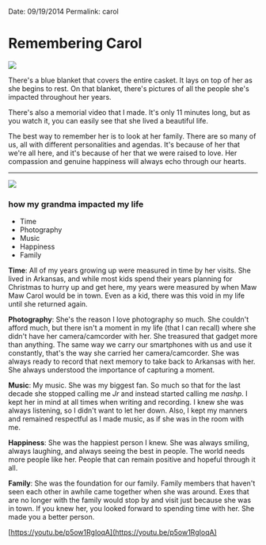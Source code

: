 Date: 09/19/2014
Permalink: carol

# Remembering Carol

![](https://i.imgur.com/qCmKqLh.jpg)

There's a blue blanket that covers the entire casket. It lays on top of her as she begins to rest. On that blanket, there's pictures of all the people she's impacted throughout her years. 

There's also a memorial video that I made. It's only 11 minutes long, but as you watch it, you can easily see that she lived a beautiful life. 

The best way to remember her is to look at her family. There are so many of us, all with different personalities and agendas. It's because of her that we're all here, and it's because of her that we were raised to love. Her compassion and genuine happiness will always echo through our hearts. 

---- 

![](https://i.imgur.com/5QoNadt.jpg)

### how my grandma impacted my life

- Time
- Photography
- Music
- Happiness
- Family

**Time**: All of my years growing up were measured in time by her visits. She lived in Arkansas, and while most kids spend their years planning for Christmas to hurry up and get here, my years were measured by when Maw Maw Carol would be in town. Even as a kid, there was this void in my life until she returned again.

**Photography**: She's the reason I love photography so much. She couldn't afford much, but there isn't a moment in my life (that I can recall) where she didn't have her camera/camcorder with her. She treasured that gadget more than anything. The same way we carry our smartphones with us and use it constantly, that's the way she carried her camera/camcorder. She was always ready to record that next memory to take back to Arkansas with her. She always understood the importance of capturing a moment.

**Music**: My music. She was my biggest fan. So much so that for the last decade she stopped calling me *Jr* and instead started calling me *nashp*. I kept her in mind at all times when writing and recording. I knew she was always listening, so I didn't want to let her down. Also, I kept my manners and remained respectful as I made music, as if she was in the room with me.

**Happiness**: She was the happiest person I knew. She was always smiling, always laughing, and always seeing the best in people. The world needs more people like her. People that can remain positive and hopeful through it all.

**Family**: She was the foundation for our family. Family members that haven't seen each other in awhile came together when she was around. Exes that are no longer with the family would stop by and visit just because she was in town. If you knew her, you looked forward to spending time with her.  She made you a better person.

[https://youtu.be/p5ow1RgIoqA](https://youtu.be/p5ow1RgIoqA)
